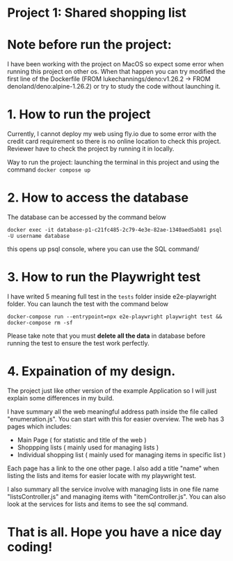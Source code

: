 # Project 1: Shared shopping list

# Note before run the project:

I have been working with the project on MacOS so expect some error when running
this project on other os. When that happen you can try modified the first line
of the Dockerfile (FROM lukechannings/deno:v1.26.2 -> FROM
denoland/deno:alpine-1.26.2) or try to study the code without launching it.

# 1. How to run the project

Currently, I cannot deploy my web using fly.io due to some error with the credit
card requirement so there is no online location to check this project. Reviewer
have to check the project by running it in locally.

Way to run the project: launching the terminal in this project and using the
command `docker compose up`

# 2. How to access the database

The database can be accessed by the command below

`docker exec -it database-p1-c21fc485-2c79-4e3e-82ae-1340aed5ab81 psql -U username database`

this opens up psql console, where you can use the SQL command/

# 3. How to run the Playwright test

I have writed 5 meaning full test in the `tests` folder inside e2e-playwright
folder. You can launch the test with the command below

`docker-compose run --entrypoint=npx e2e-playwright playwright test && docker-compose rm -sf`

Please take note that you must **delete all the data** in database before
running the test to ensure the test work perfectly.

# 4. Expaination of my design.

The project just like other version of the example Application so I will just
explain some differences in my build.

I have summary all the web meaningful address path inside the file called
"enumeration.js". You can start with this for easier overview. The web has 3
pages which includes:

- Main Page ( for statistic and title of the web )
- Shoppping lists ( mainly used for managing lists )
- Individual shopping list ( mainly used for managing items in specific list )

Each page has a link to the one other page. I also add a title "name" when
listing the lists and items for easier locate with my playwright test.

I also summary all the service involve with managing lists in one file name
"listsController.js" and managing items with "itemController.js". You can also
look at the services for lists and items to see the sql command.

# That is all. Hope you have a nice day coding!
